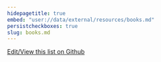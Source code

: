 ```yaml
---
hidepagetitle: true
embed: "user://data/external/resources/books.md"
persistcheckboxes: true
slug: books.md
---
```


[Edit/View this list on Github](https://github.com/buddha-dharma/buddhism)
